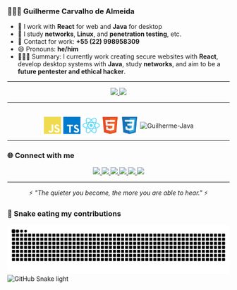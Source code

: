 ### 👨🏻‍💻 Guilherme Carvalho de Almeida

- 🔭 I work with **React** for web and **Java** for desktop  
- 🌱 I study **networks**, **Linux**, and **penetration testing**, etc.  
- 📖 Contact for work: **+55 (22) 998958309**  
- 😄 Pronouns: **he/him**  
- 🧑🏻‍💻 Summary: I currently work creating secure websites with **React**, develop desktop systems with **Java**, study **networks**, and aim to be a **future pentester and ethical hacker**.  

---

<div align="center">
  <a href="https://github.com/patix0gui">
    <img height="180em" src="https://github-readme-stats.vercel.app/api?username=patix0gui&show_icons=true&theme=radical&rank_icon=github&include_all_commits=true&count_private=true"/>
    <img height="180em" src="https://github-readme-stats.vercel.app/api/top-langs/?username=patix0gui&layout=compact&langs_count=10&theme=radical"/>
  </a>
</div>

---

<div align="center" style="display: inline_block"><br>
  <img align="center" alt="GUI-Js" height="40" width="40" src="https://raw.githubusercontent.com/devicons/devicon/master/icons/javascript/javascript-plain.svg">
  <img align="center" alt="GUI-Ts" height="40" width="40" src="https://raw.githubusercontent.com/devicons/devicon/master/icons/typescript/typescript-plain.svg">
  <img align="center" alt="GUI-React" height="40" width="40" src="https://raw.githubusercontent.com/devicons/devicon/master/icons/react/react-original.svg">
  <img align="center" alt="GUI-HTML" height="40" width="40" src="https://raw.githubusercontent.com/devicons/devicon/master/icons/html5/html5-original.svg">
  <img align="center" alt="GUI-CSS" height="40" width="40" src="https://raw.githubusercontent.com/devicons/devicon/master/icons/css3/css3-original.svg">
  <img align="center" alt="Guilherme-Java" height="40" width="40" src="https://img.icons8.com/?size=100&id=13679&format=png&color=000000">
</div>

---

### 🌐 Connect with me

<div align="center"> 
  <a href="" target="_blank">
    <img src="https://img.shields.io/badge/YouTube-FF0000?style=for-the-badge&logo=youtube&logoColor=white" target="_blank">
  </a>
  
  <a href="https://www.instagram.com/patix0gui/?next=%2F" target="_blank">
    <img src="https://img.shields.io/badge/-Instagram-%23E4405F?style=for-the-badge&logo=instagram&logoColor=white" target="_blank">
  </a>
 	
  <a href="" target="_blank">
    <img src="https://img.shields.io/badge/Twitch-9146FF?style=for-the-badge&logo=twitch&logoColor=white" target="_blank">
  </a>

  <a href="https://discord.com/channels/@me" target="_blank">
    <img src="https://img.shields.io/badge/Discord-7289DA?style=for-the-badge&logo=discord&logoColor=white" target="_blank">
  </a>

  <a href="">
    <img src="https://img.shields.io/badge/-Gmail-%23333?style=for-the-badge&logo=gmail&logoColor=white" target="_blank">
  </a>

  <a href="https://www.linkedin.com/in/guilherme-carvalho-505b26205/" target="_blank">
    <img src="https://img.shields.io/badge/-LinkedIn-%230077B5?style=for-the-badge&logo=linkedin&logoColor=white" target="_blank">
  </a>
</div>

---

<p align="center">
  ⚡ <i>"The quieter you become, the more you are able to hear."</i> ⚡
</p>


### 🐍 Snake eating my contributions

![GitHub Snake dark](https://raw.githubusercontent.com/patix0gui/patix0gui/output/dist/github-contribution-grid-snake-dark.svg#gh-dark-mode-only)
![GitHub Snake light](https://raw.githubusercontent.com/patix0gui/patix0gui/output/dist/github-contribution-grid-snake.svg#gh-light-mode-only)

